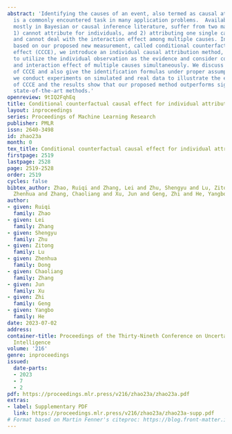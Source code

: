 ```yaml
---
abstract: 'Identifying the causes of an event, also termed as causal attribution,
  is a commonly encountered task in many application problems.  Available methods,
  mostly in Bayesian or causal inference literature, suffer from two main drawbacks:
  1) cannot attribute for individuals, and 2) attributing one single cause at a time
  and cannot deal with the interaction effect among multiple causes. In this paper,
  based on our proposed new measurement, called conditional counterfactual causal
  effect (CCCE), we introduce an individual causal attribution method, which is able
  to utilize the individual observation as the evidence and consider common influence
  and interaction effect of multiple causes simultaneously. We discuss the identifiability
  of CCCE and also give the identification formulas under proper assumptions. Finally,
  we conduct experiments on simulated and real data to illustrate the effectiveness
  of CCCE and the results show that our proposed method outperforms significantly
  state-of-the-art methods.'
openreview: 9tIQ2FqhEq
title: Conditional counterfactual causal effect for individual attribution
layout: inproceedings
series: Proceedings of Machine Learning Research
publisher: PMLR
issn: 2640-3498
id: zhao23a
month: 0
tex_title: Conditional counterfactual causal effect for individual attribution
firstpage: 2519
lastpage: 2528
page: 2519-2528
order: 2519
cycles: false
bibtex_author: Zhao, Ruiqi and Zhang, Lei and Zhu, Shengyu and Lu, Zitong and Dong,
  Zhenhua and Zhang, Chaoliang and Xu, Jun and Geng, Zhi and He, Yangbo
author:
- given: Ruiqi
  family: Zhao
- given: Lei
  family: Zhang
- given: Shengyu
  family: Zhu
- given: Zitong
  family: Lu
- given: Zhenhua
  family: Dong
- given: Chaoliang
  family: Zhang
- given: Jun
  family: Xu
- given: Zhi
  family: Geng
- given: Yangbo
  family: He
date: 2023-07-02
address:
container-title: Proceedings of the Thirty-Nineth Conference on Uncertainty in Artificial
  Intelligence
volume: '216'
genre: inproceedings
issued:
  date-parts:
  - 2023
  - 7
  - 2
pdf: https://proceedings.mlr.press/v216/zhao23a/zhao23a.pdf
extras:
- label: Supplementary PDF
  link: https://proceedings.mlr.press/v216/zhao23a/zhao23a-supp.pdf
# Format based on Martin Fenner's citeproc: https://blog.front-matter.io/posts/citeproc-yaml-for-bibliographies/
---
```

